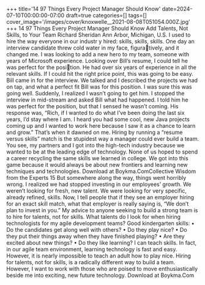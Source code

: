 +++
title='14 97 Things Every Project Manager Should Know'
date=2024-07-10T00:00:00-07:00
draft=true
categories=[]
tags=[]
cover_image='/images/cover/knoxwelle__2021-08-08T051054.000Z.jpg'
+++
14 97 Things Every Project Manager Should Know
Add Talents, Not 
Skills, to Your Team
Richard Sheridan
Ann Arbor, Michigan, U.S.
I used to hire the way everyone in our industr y hired: skills, skills, 
skills. One day an interview candidate threw cold water in my face, figuratively, and it changed me.
I was looking to add a new hero to my team, someone with years of Microsoft 
experience. Looking over Bill’s resume, I could tell he was perfect for the position. He had over six years of experience in all the relevant skills. If I could hit 
the right price point, this was going to be easy.
Bill came in for the interview. We talked and I described the projects we had 
on tap, and what a perfect fit Bill was for this position. I was sure this was going 
well. Suddenly, I realized I wasn’t going to get him. I stopped the interview in 
mid-stream and asked Bill what had happened. I told him he was perfect for 
the position, but that I sensed he wasn’t coming.
His response was, “Rich, if I wanted to do what I’ve been doing the last six 
years, I’d stay where I am. I heard you had some cool, new Java projects coming 
up and I wanted to work here because I saw it as a chance to learn and grow.”
That’s when it dawned on me. Hiring by running a “resume versus skills” 
match is the stupidest way a manager could ever build a team.
You see, my partners and I got into the high-tech industry because we 
wanted to be at the leading edge of technology. None of us hoped to spend a 
career recycling the same skills we learned in college. We got into this game 
because it would always be about new frontiers and learning new techniques 
and technologies.
Download at Boykma.ComCollective Wisdom from the Experts 15
But somewhere along the way, things went horribly wrong. I realized we had 
stopped investing in our employees’ growth. We weren’t looking for fresh, new 
talent. We were looking for very specific, already refined, skills. Now, I tell 
people that if they see an employer hiring for an exact skill match, what that 
employer is really saying is, “We don’t plan to invest in you.”
My advice to anyone seeking to build a strong team is to hire for talents, not 
for skills. What talents do I look for when hiring technologists for my agile 
development teams? Good kindergarten skills:
•	 Do the candidates get along well with others?
•	 Do they play nice?
•	 Do they put their things away when they have finished playing?
•	 Are they excited about new things?
•	 Do they like learning?
I can teach skills. In fact, in our agile team environment, learning technology 
is fast and easy. However, it is nearly impossible to teach an adult how to play 
nice.
Hiring for talents, not for skills, is a radically different way to build a team. 
However, I want to work with those who are poised to move enthusiastically 
beside me into exciting, new future technology.
Download at Boykma.Com